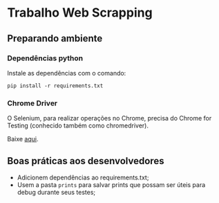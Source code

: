 # Trabalho Web Scrapping

## Preparando ambiente

### Dependências python

Instale as dependências com o comando:

```
pip install -r requirements.txt
```

### Chrome Driver

O Selenium, para realizar operações no Chrome, precisa do Chrome for Testing (conhecido também como chromedriver).

Baixe [aqui](https://googlechromelabs.github.io/chrome-for-testing/).

## Boas práticas aos desenvolvedores

- Adicionem dependências ao requirements.txt;
- Usem a pasta `prints` para salvar prints que possam ser úteis para debug durante seus testes;